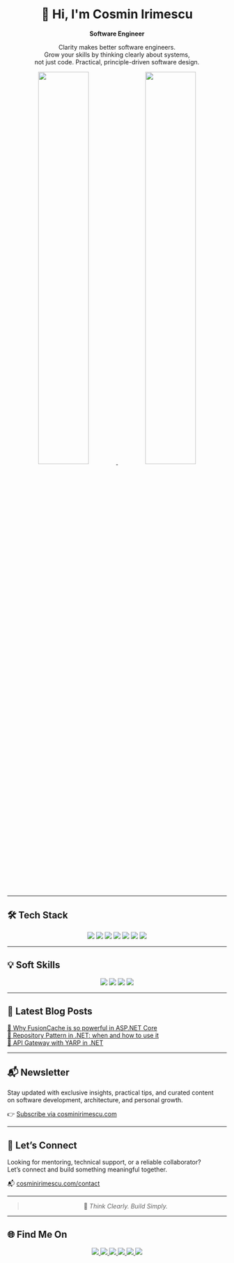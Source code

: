 <h1 align="center">👋 Hi, I'm Cosmin Irimescu</h1>
<p align="center"><strong>Software Engineer</strong></p>

<p align="center">
  Clarity makes better software engineers. <br>
  Grow your skills by thinking clearly about systems, <br>
  not just code. Practical, principle-driven software design.
</p>

<p align="center">
  <a href="https://github.com/irimescucosmin">
    <img src="https://github-readme-stats.vercel.app/api?username=irimescucosmin&show_icons=true&theme=transparent&hide_border=true&locale=en" width="48%" />
  </a>
  <a href="https://github.com/irimescucosmin">
    <img src="https://github-readme-stats.vercel.app/api/top-langs/?username=irimescucosmin&layout=compact&theme=transparent&hide_border=true&locale=en" width="48%" />
  </a>
</p>

---

## 🛠 Tech Stack

<p align="center">
  <img src="https://img.shields.io/badge/.NET-512BD4?style=for-the-badge&logo=dotnet&logoColor=white" />
  <img src="https://img.shields.io/badge/C%23-239120?style=for-the-badge&logo=c-sharp&logoColor=white" />
  <img src="https://img.shields.io/badge/Kubernetes-326CE5?style=for-the-badge&logo=kubernetes&logoColor=white" />
  <img src="https://img.shields.io/badge/Helm-0F1689?style=for-the-badge&logo=helm&logoColor=white" />
  <img src="https://img.shields.io/badge/SQL-003B57?style=for-the-badge&logo=sqlite&logoColor=white" />
  <img src="https://img.shields.io/badge/Jenkins-D24939?style=for-the-badge&logo=jenkins&logoColor=white" />
  <img src="https://img.shields.io/badge/CI%2FCD-20C997?style=for-the-badge&logo=github-actions&logoColor=white" />
</p>

---

## 💡 Soft Skills

<p align="center">
  <img src="https://img.shields.io/badge/🎨_Creativity-FF69B4?style=for-the-badge" />
  <img src="https://img.shields.io/badge/🧠_Problem_Solving-4CAF50?style=for-the-badge" />
  <img src="https://img.shields.io/badge/🤝_Teamwork-2196F3?style=for-the-badge" />
  <img src="https://img.shields.io/badge/📣_Leadership-F9A825?style=for-the-badge" />
</p>

---

## 📝 Latest Blog Posts

<p>
  <a href="https://cosminirimescu.com/cosa-rende-fusioncache-cosi-irresistibile-in-asp-net-core/">
    🔹 Why FusionCache is so powerful in ASP.NET Core
  </a><br>
  <a href="https://cosminirimescu.com/repository-pattern-dotnet/">
    🔹 Repository Pattern in .NET: when and how to use it
  </a><br>
  <a href="https://cosminirimescu.com/api-gateway-con-yarp-in-net/">
    🔹 API Gateway with YARP in .NET
  </a>
</p>

---

## 📬 Newsletter

<p>
  Stay updated with exclusive insights, practical tips, and curated content<br>
  on software development, architecture, and personal growth.
</p>

<p>
  👉 <a href="https://cosminirimescu.com">Subscribe via cosminirimescu.com</a>
</p>

---

## 🤝 Let’s Connect

<p>
  Looking for mentoring, technical support, or a reliable collaborator?<br>
  Let’s connect and build something meaningful together.
</p>

<p>
  📬 <a href="https://www.cosminirimescu.com/contact">cosminirimescu.com/contact</a>
</p>

---

<blockquote align="center">
  🧩 <em>Think Clearly. Build Simply.</em>
</blockquote>

---

## 🌐 Find Me On

<p align="center">
  <a href="https://medium.cosminirimescu.com/">
    <img src="https://img.shields.io/badge/Medium-12100E?style=for-the-badge&logo=medium&logoColor=white" />
  </a>
  <a href="https://github.com/irimescucosmin">
    <img src="https://img.shields.io/badge/GitHub-100000?style=for-the-badge&logo=github&logoColor=white" />
  </a>
  <a href="https://linkedin.com/in/cosminirimescu">
    <img src="https://img.shields.io/badge/LinkedIn-0077B5?style=for-the-badge&logo=linkedin&logoColor=white" />
  </a>
  <a href="https://www.youtube.com/@CosminIrimescu">
    <img src="https://img.shields.io/badge/YouTube-FF0000?style=for-the-badge&logo=youtube&logoColor=white" />
  </a>
  <a href="https://stackoverflow.com/users/6361774/irimescu-cosmin">
    <img src="https://img.shields.io/badge/Stack_Overflow-FE7A16?style=for-the-badge&logo=stack-overflow&logoColor=white" />
  </a>
  <a href="https://buymeacoffee.com/cosminirimescu">
    <img src="https://img.shields.io/badge/Buy_Me_A_Coffee-FFDD00?style=for-the-badge&logo=buy-me-a-coffee&logoColor=black" />
  </a>
</p>
